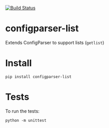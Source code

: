 [![Build Status](https://ahmad88me.semaphoreci.com/badges/configparser-list/branches/main.svg?key=1b31676d-8fc4-438c-9232-e0c63babe633)](https://ahmad88me.semaphoreci.com/projects/configparser-list)

# configparser-list
Extends ConfigParser to support lists (`getlist`)

# Install
`pip install configparser-list`

# Tests
To run the tests:

```
python -m unittest
```